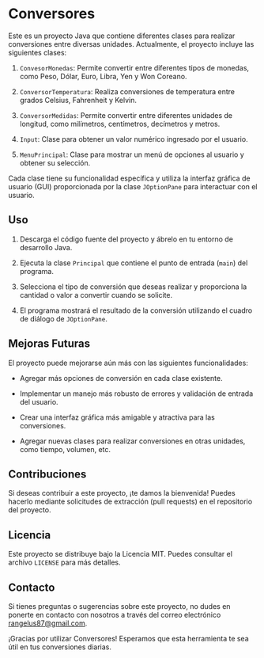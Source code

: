 # Conversores

Este es un proyecto Java que contiene diferentes clases para realizar conversiones entre diversas unidades. Actualmente, el proyecto incluye las siguientes clases:

1. `ConvesorMonedas`: Permite convertir entre diferentes tipos de monedas, como Peso, Dólar, Euro, Libra, Yen y Won Coreano.

2. `ConversorTemperatura`: Realiza conversiones de temperatura entre grados Celsius, Fahrenheit y Kelvin.

3. `ConversorMedidas`: Permite convertir entre diferentes unidades de longitud, como milímetros, centímetros, decímetros y metros.

4. `Input`: Clase para obtener un valor numérico ingresado por el usuario.

5. `MenuPrincipal`: Clase para mostrar un menú de opciones al usuario y obtener su selección.

Cada clase tiene su funcionalidad específica y utiliza la interfaz gráfica de usuario (GUI) proporcionada por la clase `JOptionPane` para interactuar con el usuario.

## Uso

1. Descarga el código fuente del proyecto y ábrelo en tu entorno de desarrollo Java.

2. Ejecuta la clase `Principal` que contiene el punto de entrada (`main`) del programa.

3. Selecciona el tipo de conversión que deseas realizar y proporciona la cantidad o valor a convertir cuando se solicite.

4. El programa mostrará el resultado de la conversión utilizando el cuadro de diálogo de `JOptionPane`.

## Mejoras Futuras

El proyecto puede mejorarse aún más con las siguientes funcionalidades:

- Agregar más opciones de conversión en cada clase existente.

- Implementar un manejo más robusto de errores y validación de entrada del usuario.

- Crear una interfaz gráfica más amigable y atractiva para las conversiones.

- Agregar nuevas clases para realizar conversiones en otras unidades, como tiempo, volumen, etc.

## Contribuciones

Si deseas contribuir a este proyecto, ¡te damos la bienvenida! Puedes hacerlo mediante solicitudes de extracción (pull requests) en el repositorio del proyecto.

## Licencia

Este proyecto se distribuye bajo la Licencia MIT. Puedes consultar el archivo `LICENSE` para más detalles.

## Contacto

Si tienes preguntas o sugerencias sobre este proyecto, no dudes en ponerte en contacto con nosotros a través del correo electrónico [rangelus87@gmail.com](mailto:rangelus87@gmail.com).

¡Gracias por utilizar Conversores! Esperamos que esta herramienta te sea útil en tus conversiones diarias.
